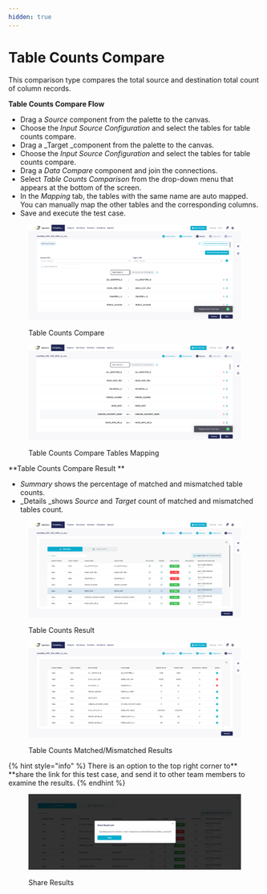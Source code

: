 ```yaml
---
hidden: true
---
```


# Table Counts Compare

This comparison type compares the total source and destination total count of column records.

**Table Counts Compare Flow**

* Drag a _Source_ component from the palette to the canvas.
* Choose the _Input Source Configuration_ and select the tables for table counts compare.
* Drag a \_Target \_component from the palette to the canvas.
* Choose the _Input Source Configuration_ and select the tables for table counts compare.
* Drag a _Data Compare_ component and join the connections.
* Select _Table Counts Comparison_ from the drop-down menu that appears at the bottom of the screen.
* In the _Mapping_ tab, the tables with the same name are auto mapped. You can manually map the other tables and the corresponding columns.
* Save and execute the test case.

<figure><img src="../../../../.gitbook/assets/Screenshot 2024-12-17 163632.png" alt=""><figcaption><p>Table Counts Compare</p></figcaption></figure>

<figure><img src="../../../../.gitbook/assets/Screenshot 2024-12-17 163724.png" alt=""><figcaption><p>Table Counts Compare Tables Mapping</p></figcaption></figure>

\*\*Table Counts Compare Result \*\*

* _Summary_ shows the percentage of matched and mismatched table counts.
* \_Details \_shows _Source_ and _Target_ count of matched and mismatched tables count.

<figure><img src="../../../../.gitbook/assets/Screenshot 2024-12-17 164402.png" alt=""><figcaption><p>Table Counts Result </p></figcaption></figure>

<figure><img src="../../../../.gitbook/assets/Screenshot 2024-12-17 164505.png" alt=""><figcaption><p>Table Counts Matched/Mismatched Results</p></figcaption></figure>

{% hint style="info" %}
There is an option to the top right corner to\*\* \*\*share the link for this test case, and send it to other team members to examine the results.
{% endhint %}

<figure><img src="../../../../.gitbook/assets/Screenshot 2024-12-17 165219.png" alt=""><figcaption><p>Share Results</p></figcaption></figure>

